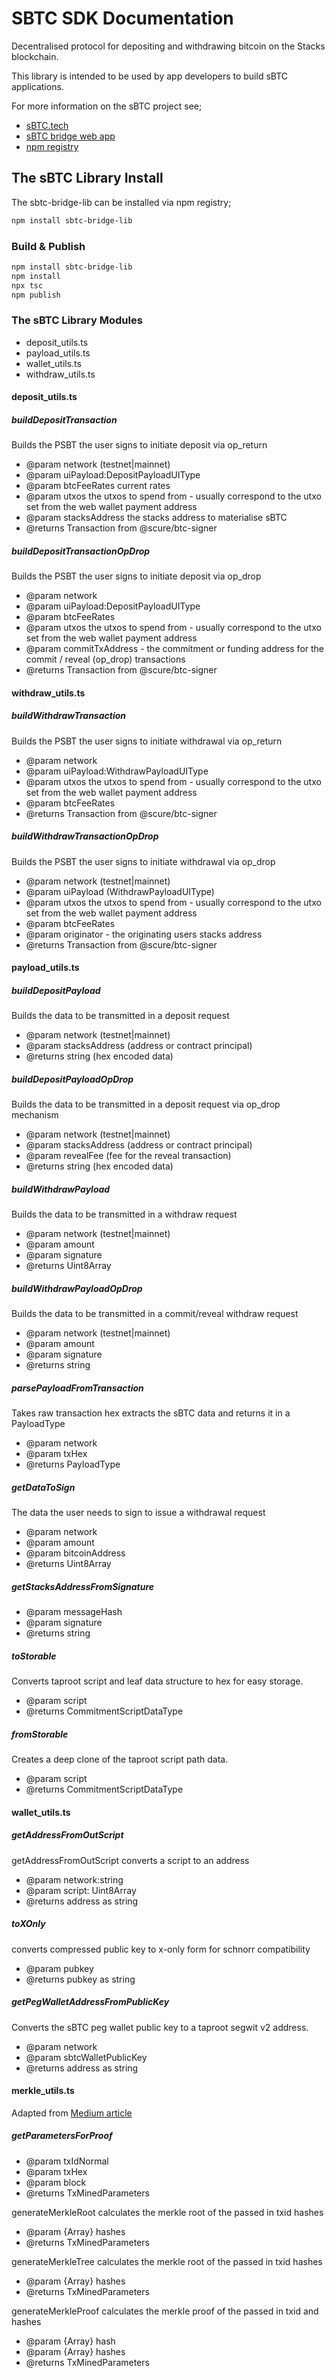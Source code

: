 # SBTC SDK Documentation

Decentralised protocol for depositing and withdrawing bitcoin on the Stacks blockchain.

This library is intended to be used by app developers to build sBTC applications.

For more information on the sBTC project see;

- [sBTC.tech](https://sbtc.tech)
- [sBTC bridge web app](https://bridge.sbtc.tech?chain=testnet)
- [npm registry](https://www.npmjs.com/package/sbtc-bridge-lib)

## The sBTC Library Install

The sbtc-bridge-lib can be installed via npm registry;

```bash
npm install sbtc-bridge-lib
```

### Build & Publish

```bash
npm install sbtc-bridge-lib
npm install
npx tsc
npm publish
```

### The sBTC Library Modules

- deposit_utils.ts
- payload_utils.ts
- wallet_utils.ts
- withdraw_utils.ts

#### deposit_utils.ts

##### buildDepositTransaction

Builds the PSBT the user signs to initiate deposit via op_return

- @param network (testnet|mainnet)
- @param uiPayload:DepositPayloadUIType
- @param btcFeeRates current rates
- @param utxos the utxos to spend from - usually correspond to the utxo set from the web wallet payment address
- @param stacksAddress the stacks address to materialise sBTC
- @returns Transaction from @scure/btc-signer

##### buildDepositTransactionOpDrop

Builds the PSBT the user signs to initiate deposit via op_drop

- @param network
- @param uiPayload:DepositPayloadUIType
- @param btcFeeRates
- @param utxos the utxos to spend from - usually correspond to the utxo set from the web wallet payment address
- @param commitTxAddress - the commitment or funding address for the commit / reveal (op_drop) transactions
- @returns Transaction from @scure/btc-signer

#### withdraw_utils.ts

##### buildWithdrawTransaction

Builds the PSBT the user signs to initiate withdrawal via op_return

- @param network
- @param uiPayload:WithdrawPayloadUIType
- @param utxos the utxos to spend from - usually correspond to the utxo set from the web wallet payment address
- @param btcFeeRates
- @returns Transaction from @scure/btc-signer

##### buildWithdrawTransactionOpDrop

Builds the PSBT the user signs to initiate withdrawal via op_drop

- @param network (testnet|mainnet)
- @param uiPayload (WithdrawPayloadUIType)
- @param utxos the utxos to spend from - usually correspond to the utxo set from the web wallet payment address
- @param btcFeeRates
- @param originator - the originating users stacks address
- @returns Transaction from @scure/btc-signer

#### payload_utils.ts

##### buildDepositPayload

Builds the data to be transmitted in a deposit request

- @param network (testnet|mainnet)
- @param stacksAddress (address or contract principal)
- @returns string (hex encoded data)

##### buildDepositPayloadOpDrop

Builds the data to be transmitted in a deposit request via op_drop mechanism

- @param network (testnet|mainnet)
- @param stacksAddress (address or contract principal)
- @param revealFee (fee for the reveal transaction)
- @returns string (hex encoded data)

##### buildWithdrawPayload

Builds the data to be transmitted in a withdraw request

- @param network (testnet|mainnet)
- @param amount
- @param signature
- @returns Uint8Array

##### buildWithdrawPayloadOpDrop

Builds the data to be transmitted in a commit/reveal withdraw request

- @param network (testnet|mainnet)
- @param amount
- @param signature
- @returns string

##### parsePayloadFromTransaction

Takes raw transaction hex extracts the sBTC data and returns it in a PayloadType

- @param network
- @param txHex
- @returns PayloadType

##### getDataToSign

The data the user needs to sign to issue a withdrawal request

- @param network
- @param amount
- @param bitcoinAddress
- @returns Uint8Array

##### getStacksAddressFromSignature

- @param messageHash
- @param signature
- @returns string

##### toStorable

Converts taproot script and leaf data structure to hex for easy storage.

- @param script
- @returns CommitmentScriptDataType

##### fromStorable

Creates a deep clone of the taproot script path data.

- @param script
- @returns CommitmentScriptDataType

#### wallet_utils.ts

##### getAddressFromOutScript

getAddressFromOutScript converts a script to an address

- @param network:string
- @param script: Uint8Array
- @returns address as string

##### toXOnly

converts compressed public key to x-only form for schnorr compatibility

- @param pubkey
- @returns pubkey as string

##### getPegWalletAddressFromPublicKey

Converts the sBTC peg wallet public key to a taproot segwit v2 address.

- @param network
- @param sbtcWalletPublicKey
- @returns address as string

#### merkle_utils.ts

Adapted from [Medium article](https://medium.com/coinmonks/merkle-tree-a-simple-explanation-and-implementation-48903442bc08#:~:text=The%20use%20of%20Merkle%20Tree,block%20or%20the%20whole%20blockchain.)

##### getParametersForProof

- @param txIdNormal
- @param txHex
- @param block
- @returns TxMinedParameters

generateMerkleRoot calculates the merkle root of the passed in txid hashes

- @param {Array<string>} hashes
- @returns TxMinedParameters

generateMerkleTree calculates the merkle root of the passed in txid hashes

- @param {Array<string>} hashes
- @returns TxMinedParameters

generateMerkleProof calculates the merkle proof of the passed in txid and hashes

- @param {Array<string>} hash
- @param {Array<string>} hashes
- @returns TxMinedParameters
